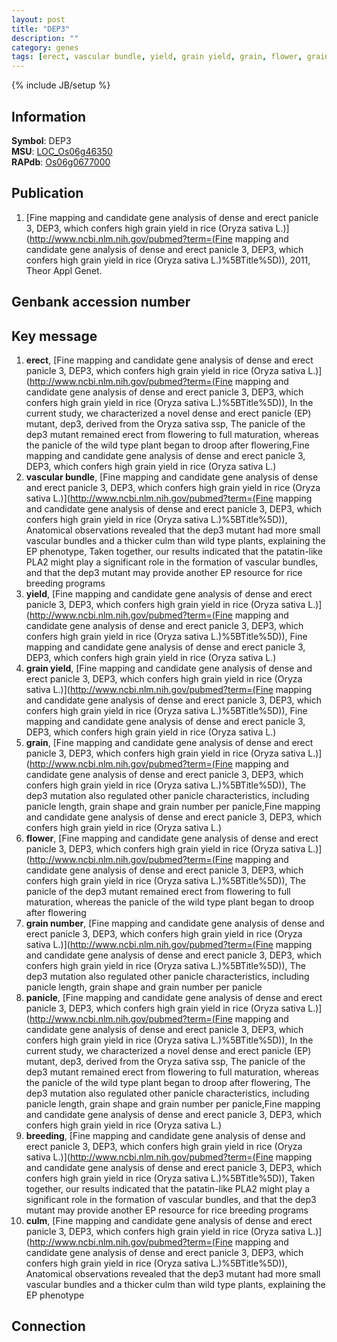 ```yaml
---
layout: post
title: "DEP3"
description: ""
category: genes
tags: [erect, vascular bundle, yield, grain yield, grain, flower, grain number, panicle, breeding, culm]
---
```

{% include JB/setup %}

## Information
__Symbol__: DEP3  
__MSU__: [LOC_Os06g46350](http://rice.plantbiology.msu.edu/cgi-bin/ORF_infopage.cgi?orf=LOC_Os06g46350)  
__RAPdb__: [Os06g0677000](http://rapdb.dna.affrc.go.jp/viewer/gbrowse_details/irgsp1?name=Os06g0677000)  

## Publication
1. [Fine mapping and candidate gene analysis of dense and erect panicle 3, DEP3, which confers high grain yield in rice (Oryza sativa L.)](http://www.ncbi.nlm.nih.gov/pubmed?term=(Fine mapping and candidate gene analysis of dense and erect panicle 3, DEP3, which confers high grain yield in rice (Oryza sativa L.)%5BTitle%5D)), 2011, Theor Appl Genet.

## Genbank accession number

## Key message
1. __erect__, [Fine mapping and candidate gene analysis of dense and erect panicle 3, DEP3, which confers high grain yield in rice (Oryza sativa L.)](http://www.ncbi.nlm.nih.gov/pubmed?term=(Fine mapping and candidate gene analysis of dense and erect panicle 3, DEP3, which confers high grain yield in rice (Oryza sativa L.)%5BTitle%5D)),  In the current study, we characterized a novel dense and erect panicle (EP) mutant, dep3, derived from the Oryza sativa ssp, The panicle of the dep3 mutant remained erect from flowering to full maturation, whereas the panicle of the wild type plant began to droop after flowering,Fine mapping and candidate gene analysis of dense and erect panicle 3, DEP3, which confers high grain yield in rice (Oryza sativa L.)
2. __vascular bundle__, [Fine mapping and candidate gene analysis of dense and erect panicle 3, DEP3, which confers high grain yield in rice (Oryza sativa L.)](http://www.ncbi.nlm.nih.gov/pubmed?term=(Fine mapping and candidate gene analysis of dense and erect panicle 3, DEP3, which confers high grain yield in rice (Oryza sativa L.)%5BTitle%5D)),  Anatomical observations revealed that the dep3 mutant had more small vascular bundles and a thicker culm than wild type plants, explaining the EP phenotype, Taken together, our results indicated that the patatin-like PLA2 might play a significant role in the formation of vascular bundles, and that the dep3 mutant may provide another EP resource for rice breeding programs
3. __yield__, [Fine mapping and candidate gene analysis of dense and erect panicle 3, DEP3, which confers high grain yield in rice (Oryza sativa L.)](http://www.ncbi.nlm.nih.gov/pubmed?term=(Fine mapping and candidate gene analysis of dense and erect panicle 3, DEP3, which confers high grain yield in rice (Oryza sativa L.)%5BTitle%5D)), Fine mapping and candidate gene analysis of dense and erect panicle 3, DEP3, which confers high grain yield in rice (Oryza sativa L.)
4. __grain yield__, [Fine mapping and candidate gene analysis of dense and erect panicle 3, DEP3, which confers high grain yield in rice (Oryza sativa L.)](http://www.ncbi.nlm.nih.gov/pubmed?term=(Fine mapping and candidate gene analysis of dense and erect panicle 3, DEP3, which confers high grain yield in rice (Oryza sativa L.)%5BTitle%5D)), Fine mapping and candidate gene analysis of dense and erect panicle 3, DEP3, which confers high grain yield in rice (Oryza sativa L.)
5. __grain__, [Fine mapping and candidate gene analysis of dense and erect panicle 3, DEP3, which confers high grain yield in rice (Oryza sativa L.)](http://www.ncbi.nlm.nih.gov/pubmed?term=(Fine mapping and candidate gene analysis of dense and erect panicle 3, DEP3, which confers high grain yield in rice (Oryza sativa L.)%5BTitle%5D)),  The dep3 mutation also regulated other panicle characteristics, including panicle length, grain shape and grain number per panicle,Fine mapping and candidate gene analysis of dense and erect panicle 3, DEP3, which confers high grain yield in rice (Oryza sativa L.)
6. __flower__, [Fine mapping and candidate gene analysis of dense and erect panicle 3, DEP3, which confers high grain yield in rice (Oryza sativa L.)](http://www.ncbi.nlm.nih.gov/pubmed?term=(Fine mapping and candidate gene analysis of dense and erect panicle 3, DEP3, which confers high grain yield in rice (Oryza sativa L.)%5BTitle%5D)),  The panicle of the dep3 mutant remained erect from flowering to full maturation, whereas the panicle of the wild type plant began to droop after flowering
7. __grain number__, [Fine mapping and candidate gene analysis of dense and erect panicle 3, DEP3, which confers high grain yield in rice (Oryza sativa L.)](http://www.ncbi.nlm.nih.gov/pubmed?term=(Fine mapping and candidate gene analysis of dense and erect panicle 3, DEP3, which confers high grain yield in rice (Oryza sativa L.)%5BTitle%5D)),  The dep3 mutation also regulated other panicle characteristics, including panicle length, grain shape and grain number per panicle
8. __panicle__, [Fine mapping and candidate gene analysis of dense and erect panicle 3, DEP3, which confers high grain yield in rice (Oryza sativa L.)](http://www.ncbi.nlm.nih.gov/pubmed?term=(Fine mapping and candidate gene analysis of dense and erect panicle 3, DEP3, which confers high grain yield in rice (Oryza sativa L.)%5BTitle%5D)),  In the current study, we characterized a novel dense and erect panicle (EP) mutant, dep3, derived from the Oryza sativa ssp, The panicle of the dep3 mutant remained erect from flowering to full maturation, whereas the panicle of the wild type plant began to droop after flowering, The dep3 mutation also regulated other panicle characteristics, including panicle length, grain shape and grain number per panicle,Fine mapping and candidate gene analysis of dense and erect panicle 3, DEP3, which confers high grain yield in rice (Oryza sativa L.)
9. __breeding__, [Fine mapping and candidate gene analysis of dense and erect panicle 3, DEP3, which confers high grain yield in rice (Oryza sativa L.)](http://www.ncbi.nlm.nih.gov/pubmed?term=(Fine mapping and candidate gene analysis of dense and erect panicle 3, DEP3, which confers high grain yield in rice (Oryza sativa L.)%5BTitle%5D)),  Taken together, our results indicated that the patatin-like PLA2 might play a significant role in the formation of vascular bundles, and that the dep3 mutant may provide another EP resource for rice breeding programs
10. __culm__, [Fine mapping and candidate gene analysis of dense and erect panicle 3, DEP3, which confers high grain yield in rice (Oryza sativa L.)](http://www.ncbi.nlm.nih.gov/pubmed?term=(Fine mapping and candidate gene analysis of dense and erect panicle 3, DEP3, which confers high grain yield in rice (Oryza sativa L.)%5BTitle%5D)),  Anatomical observations revealed that the dep3 mutant had more small vascular bundles and a thicker culm than wild type plants, explaining the EP phenotype

## Connection


